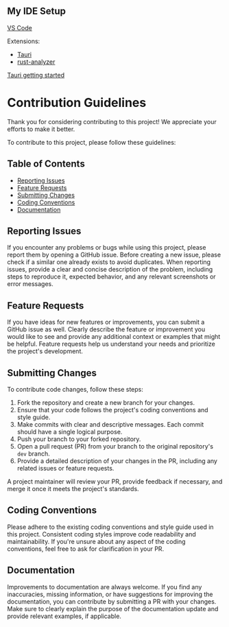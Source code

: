 ## My IDE Setup

[VS Code](https://code.visualstudio.com/)

Extensions:

- [Tauri](https://marketplace.visualstudio.com/items?itemName=tauri-apps.tauri-vscode)
- [rust-analyzer](https://marketplace.visualstudio.com/items?itemName=rust-lang.rust-analyzer)

[Tauri getting started](https://v2.tauri.app/start/)

# Contribution Guidelines

Thank you for considering contributing to this project! We appreciate your efforts to make it better.

To contribute to this project, please follow these guidelines:

## Table of Contents

- [Reporting Issues](#reporting-issues)
- [Feature Requests](#feature-requests)
- [Submitting Changes](#submitting-changes)
- [Coding Conventions](#coding-conventions)
- [Documentation](#documentation)

## Reporting Issues

If you encounter any problems or bugs while using this project, please report them by opening a GitHub issue. Before creating a new issue, please check if a similar one already exists to avoid duplicates. When reporting issues, provide a clear and concise description of the problem, including steps to reproduce it, expected behavior, and any relevant screenshots or error messages.

## Feature Requests

If you have ideas for new features or improvements, you can submit a GitHub issue as well. Clearly describe the feature or improvement you would like to see and provide any additional context or examples that might be helpful. Feature requests help us understand your needs and prioritize the project's development.

## Submitting Changes

To contribute code changes, follow these steps:

1. Fork the repository and create a new branch for your changes.
2. Ensure that your code follows the project's coding conventions and style guide.
3. Make commits with clear and descriptive messages. Each commit should have a single logical purpose.
4. Push your branch to your forked repository.
5. Open a pull request (PR) from your branch to the original repository's `dev` branch.
6. Provide a detailed description of your changes in the PR, including any related issues or feature requests.

A project maintainer will review your PR, provide feedback if necessary, and merge it once it meets the project's standards.

## Coding Conventions

Please adhere to the existing coding conventions and style guide used in this project. Consistent coding styles improve code readability and maintainability. If you're unsure about any aspect of the coding conventions, feel free to ask for clarification in your PR.

## Documentation

Improvements to documentation are always welcome. If you find any inaccuracies, missing information, or have suggestions for improving the documentation, you can contribute by submitting a PR with your changes. Make sure to clearly explain the purpose of the documentation update and provide relevant examples, if applicable.
